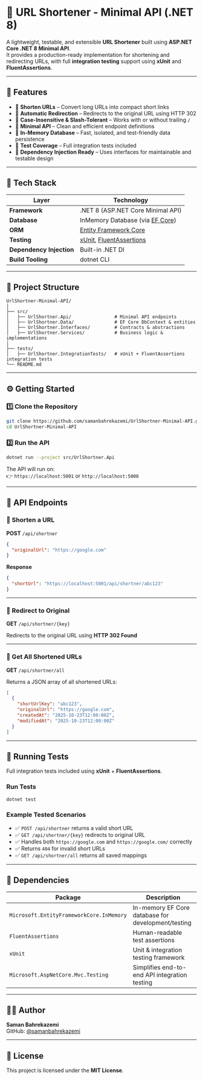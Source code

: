 # 🔗 URL Shortener - Minimal API (.NET 8)

A lightweight, testable, and extensible **URL Shortener** built using **ASP.NET Core .NET 8 Minimal API**.  
It provides a production-ready implementation for shortening and redirecting URLs, with full **integration testing** support using **xUnit** and **FluentAssertions**.

---

## 🚀 Features

- 🔹 **Shorten URLs** – Convert long URLs into compact short links  
- 🔹 **Automatic Redirection** – Redirects to the original URL using HTTP 302  
- 🔹 **Case-Insensitive & Slash-Tolerant** – Works with or without trailing `/`  
- 🔹 **Minimal API** – Clean and efficient endpoint definitions  
- 🔹 **In-Memory Database** – Fast, isolated, and test-friendly data persistence  
- 🔹 **Test Coverage** – Full integration tests included  
- 🔹 **Dependency Injection Ready** – Uses interfaces for maintainable and testable design  

---

## 🧩 Tech Stack

| Layer | Technology |
|-------|-------------|
| **Framework** | .NET 8 (ASP.NET Core Minimal API) |
| **Database** | InMemory Database (via [EF Core](https://learn.microsoft.com/en-us/ef/core/)) |
| **ORM** | [Entity Framework Core](https://learn.microsoft.com/en-us/ef/core/) |
| **Testing** | [xUnit](https://xunit.net/), [FluentAssertions](https://fluentassertions.com/) |
| **Dependency Injection** | Built-in .NET DI |
| **Build Tooling** | dotnet CLI |

---

## 📁 Project Structure

```
UrlShortner-Minimal-API/
│
├── src/
│   ├── UrlShortner.Api/                # Minimal API endpoints
│   ├── UrlShortner.Data/               # EF Core DbContext & entities
│   ├── UrlShortner.Interfaces/         # Contracts & abstractions
│   ├── UrlShortner.Services/           # Business logic & implementations
│
├── tests/
│   ├── UrlShortner.IntegrationTests/   # xUnit + FluentAssertions integration tests
└── README.md
```

---

## ⚙️ Getting Started

### 1️⃣ Clone the Repository
```bash
git clone https://github.com/samanbahrekazemi/UrlShortner-Minimal-API.git
cd UrlShortner-Minimal-API
```

### 2️⃣ Run the API
```bash
dotnet run --project src/UrlShortner.Api
```

The API will run on:  
👉 `https://localhost:5001` or `http://localhost:5000`

---

## 🧠 API Endpoints

### 🔹 Shorten a URL
**POST** `/api/shortner`

```json
{
  "originalUrl": "https://google.com"
}
```

**Response**
```json
{
  "shortUrl": "https://localhost:5001/api/shortner/abc123"
}
```

---

### 🔹 Redirect to Original
**GET** `/api/shortner/{key}`  

Redirects to the original URL using **HTTP 302 Found**

---

### 🔹 Get All Shortened URLs
**GET** `/api/shortner/all`  

Returns a JSON array of all shortened URLs:

```json
[
  {
    "shortUrlKey": "abc123",
    "originalUrl": "https://google.com",
    "createdAt": "2025-10-23T12:00:00Z",
    "modifiedAt": "2025-10-23T12:00:00Z"
  }
]
```

---

## 🧪 Running Tests

Full integration tests included using **xUnit** + **FluentAssertions**.

### Run Tests
```bash
dotnet test
```

### Example Tested Scenarios
- ✅ `POST /api/shortner` returns a valid short URL  
- ✅ `GET /api/shortner/{key}` redirects to original URL  
- ✅ Handles both `https://google.com` and `https://google.com/` correctly  
- ✅ Returns `404` for invalid short URLs  
- ✅ `GET /api/shortner/all` returns all saved mappings  

---

## 🧰 Dependencies

| Package | Description |
|---------|-------------|
| `Microsoft.EntityFrameworkCore.InMemory` | In-memory EF Core database for development/testing |
| `FluentAssertions` | Human-readable test assertions |
| `xUnit` | Unit & integration testing framework |
| `Microsoft.AspNetCore.Mvc.Testing` | Simplifies end-to-end API integration testing |

---

## 🧑‍💻 Author

**Saman Bahrekazemi**  
GitHub: [@samanbahrekazemi](https://github.com/samanbahrekazemi)

---

## 🪪 License

This project is licensed under the **MIT License**.
